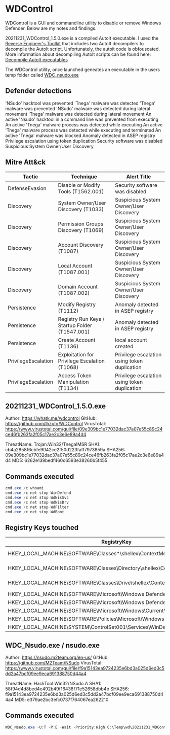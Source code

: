 # WDControl

WDControl is a GUI and commandline utility to disable or remove Windows Defender. Below are my notes and findings. 

20211231_WDControl_1.5.0.exe is a compiled AutoIt executable. I used the [Reverse Engineer's Toolkit](https://github.com/mentebinaria/retoolkit) that includes two AutoIt decompilers to decompile the AutoIt script. Unfortunately, the autoit code is obfouscated. More information about decompiling AutoIt scripts can be found here: [Decompile AutoIt executables](https://github.com/V1V1/OffensiveAutoIt#decompiling-autoit-executables)

The WDControl utility, once launched geneates an executable in the users temp folder called [WDC_nsudo.exe](https://github.com/M2Team/NSudo)

## Defender detections

'NSudo' hacktool was prevented
'Tnega' malware was detected
'Tnega' malware was prevented
'NSudo' malware was detected during lateral movement
'Tnega' malware was detected during lateral movement
An active 'Nsudo' hacktool in a command line was prevented from executing
An active 'Tnega' malware process was detected while executing
An active 'Tnega' malware process was detected while executing and terminated
An active 'Tnega' malware was blocked
Anomaly detected in ASEP registry
Privilege escalation using token duplication
Security software was disabled
Suspicious System Owner/User Discovery

## Mitre Att&ck

| Tactic              | Technique                                      | Alert Title                                  |
|---------------------|------------------------------------------------|----------------------------------------------|
| DefenseEvasion      | Disable or Modify Tools (T1562.001)            | Security software was disabled               |
| Discovery           | System Owner/User Discovery (T1033)            | Suspicious System Owner/User Discovery       |
| Discovery           | Permission Groups Discovery (T1069)            | Suspicious System Owner/User Discovery       |
| Discovery           | Account Discovery (T1087)                      | Suspicious System Owner/User Discovery       |
| Discovery           | Local Account (T1087.001)                      | Suspicious System Owner/User Discovery       |
| Discovery           | Domain Account (T1087.002)                     | Suspicious System Owner/User Discovery       |
| Persistence         | Modify Registry (T1112)                        | Anomaly detected in ASEP registry            |
| Persistence         | Registry Run Keys / Startup Folder (T1547.001) | Anomaly detected in ASEP registry            |
| Persistence         | Create Account (T1136)                         | local account created                        |
| PrivilegeEscalation | Exploitation for Privilege Escalation (T1068)  | Privilege escalation using token duplication |
| PrivilegeEscalation | Access Token Manipulation (T1134)              | Privilege escalation using token duplication |

## 20211231_WDControl_1.5.0.exe

Author: https://whatk.me/wdcontrol
GitHub: https://github.com/lhzptg/WDControl
VirusTotal: https://www.virustotal.com/gui/file/09e309bc1e77032dac37a07e55c89c24ce46fb263fa2f05c17ae2c3e6e89a4d4

ThreatName: Trojan:Win32/Tnega!MSR
SHA1: cb4a2858f6cbfe9042ce2f50d223faff7973859a
SHA256: 09e309bc1e77032dac37a07e55c89c24ce46fb263fa2f05c17ae2c3e6e89a4d4
MD5: 6262e139bedf460c6593e38260b5f455

## Commands executed

```powershell
cmd.exe /c whoami
cmd.exe /c net stop WinDefend
cmd.exe /c net stop WdNisSvc
cmd.exe /c net stop WdNisDrv
cmd.exe /c net stop WdFilter
cmd.exe /c net stop WdBoot
```

## Registry Keys touched

| RegistryKey                                                                   | RegistryValueName  | RegistryValueData                             |
|-------------------------------------------------------------------------------|--------------------|-----------------------------------------------|
| HKEY_LOCAL_MACHINE\SOFTWARE\Classes\*\shellex\ContextMenuHandlers\EPP         |                    | {09A47860-11B0-4DA5-AFA5-26D86198A780}        |
| HKEY_LOCAL_MACHINE\SOFTWARE\Classes\Directory\shellex\ContextMenuHandlers\EPP |                    | {09A47860-11B0-4DA5-AFA5-26D86198A780}        |
| HKEY_LOCAL_MACHINE\SOFTWARE\Classes\Drive\shellex\ContextMenuHandlers\EPP     |                    | {09A47860-11B0-4DA5-AFA5-26D86198A780}        |
| HKEY_LOCAL_MACHINE\SOFTWARE\Microsoft\Windows Defender                        | DisableAntiSpyware | 1                                             |
| HKEY_LOCAL_MACHINE\SOFTWARE\Microsoft\Windows Defender\Features               | TamperProtection   | 0                                             |
| HKEY_LOCAL_MACHINE\SOFTWARE\Microsoft\Windows\CurrentVersion\Run              | SecurityHealth     | C:\Windows\system32\SecurityHealthSystray.exe |
| HKEY_LOCAL_MACHINE\SOFTWARE\Policies\Microsoft\Windows Defender               | DisableAntiSpyware | 1                                             |
| HKEY_LOCAL_MACHINE\SYSTEM\ControlSet001\Services\WinDefend                    | Start              | 3                                             |



## WDC_Nsudo.exe / nsudo.exe

Author: https://nsudo.m2team.org/en-us/
GitHub: https://github.com/M2Team/NSudo
VirusTotal: https://www.virustotal.com/gui/file/f9a15143ea9724235e6bd3a025d6ed3c5dd2a47bcf09ee9eca691388750d44a4


ThreatName: HackTool:Win32/NSudo.A
SHA1: 58f94d4d8bed4e492b49f16438f71e52658dbb4b
SHA256: f9a15143ea9724235e6bd3a025d6ed3c5dd2a47bcf09ee9eca691388750d44a4
MD5: e379ae2bc3efc0737f764067ea262210

## Commands executed

```powershell
WDC_Nsudo.exe -U:T -P:E -Wait -Priority:High C:\Temp\wd\20211231_WDControl_1.5.0.exe /disable
```



